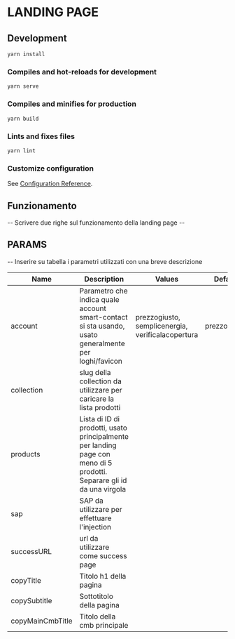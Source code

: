 # LANDING PAGE

## Development
```
yarn install
```

### Compiles and hot-reloads for development
```
yarn serve
```

### Compiles and minifies for production
```
yarn build
```

### Lints and fixes files
```
yarn lint
```

### Customize configuration
See [Configuration Reference](https://cli.vuejs.org/config/).

## Funzionamento
-- Scrivere due righe sul funzionamento della landing page --

## PARAMS
-- Inserire su tabella i parametri utilizzati con una breve descrizione

| Name | Description | Values | Default |
|------|-------------|--------|---------|
| account | Parametro che indica quale account smart-contact si sta usando, usato generalmente per loghi/favicon | prezzogiusto, semplicenergia, verificalacopertura | prezzogiusto |
| collection  | slug della collection da utilizzare per caricare la lista prodotti |  |  |
| products | Lista di ID di prodotti, usato principalmente per landing page con meno di 5 prodotti. Separare gli id da una virgola |  |  |
| sap | SAP da utilizzare per effettuare l'injection |  |  |
| successURL | url da utilizzare come success page  |  |  |
| copyTitle | Titolo h1 della pagina |  |  |
| copySubtitle |  Sottotitolo della pagina |  |  |
| copyMainCmbTitle | Titolo della cmb principale |  |  |
